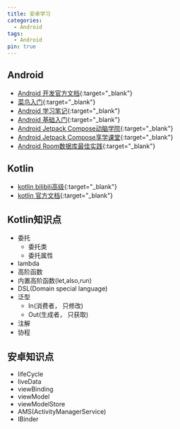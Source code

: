 ```yaml
---
title: 安卓学习
categories:
  - Android
tags:
  - Android
pin: true
---
```



##  Android
- [Android 开发官方文档](https://developer.android.com/guide?hl=zh-cn){:target="_blank"}
- [菜鸟入门](https://www.runoob.com/w3cnote/android-tutorial-intro.html){:target="_blank"}
- [Android 学习笔记](https://github.com/CharonChui/AndroidNote/blob/master/README.md){:target="_blank"}
- [Android 基础入门](https://www.bilibili.com/video/BV1Z8411i7Yo/){:target="_blank"}
- [Android Jetpack Compose动脑学院](https://www.bilibili.com/video/BV1ob4y1a7ad/){:target="_blank"}
- [Android Jetpack Compose享学课堂](https://www.bilibili.com/video/BV14X4y1j7Zv){:target="_blank"}
- [Android Room数据库最佳实践](https://juejin.cn/post/7098159046280101924){:target="_blank"}


## Kotlin
- [kotlin bilibili高级](https://www.bilibili.com/video/BV1DM41117ge){:target="_blank"}
- [kotlin 官方文档](https://kotlinlang.org/docs/home.html){:target="_blank"}


## Kotlin知识点
- 委托
  - 委托类
  - 委托属性
- lambda
- 高阶函数
- 内置高阶函数(let,also,run)
- DSL(Domain special language)
- 泛型
  - In(消费者， 只修改)
  - Out(生成者， 只获取)
- 注解
- 协程  

## 安卓知识点
- lifeCycle
- liveData
- viewBinding
- viewModel
- viewModelStore
- AMS(ActivityManagerService)
- IBinder